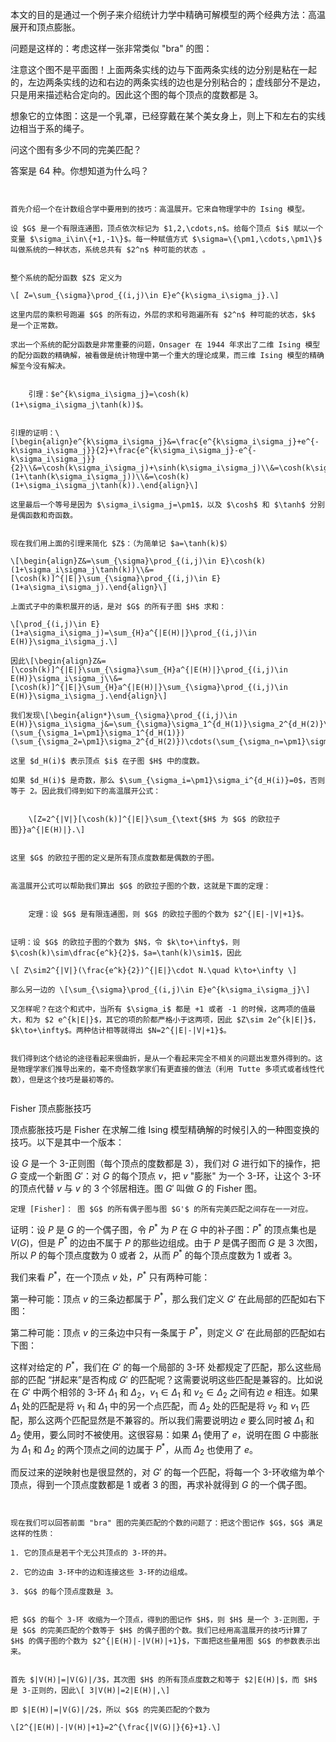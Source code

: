  本文的目的是通过一个例子来介绍统计力学中精确可解模型的两个经典方法：高温展开和顶点膨胀。

问题是这样的：考虑这样一张非常类似 "bra" 的图：

注意这个图不是平面图！上面两条实线的边与下面两条实线的边分别是粘在一起的，左边两条实线的边和右边的两条实线的边也是分别粘合的；虚线部分不是边，只是用来描述粘合定向的。因此这个图的每个顶点的度数都是 3。

想象它的立体图：这是一个乳罩，已经穿戴在某个美女身上，则上下和左右的实线边相当于系的绳子。

问这个图有多少不同的完美匹配？

答案是 $64$ 种。你想知道为什么吗？


~~~~~~~~~~~~~~~~~~~~~~~~~~~~~~~~~~~~~~~~~~~~~~~~~~~~~~


首先介绍一个在计数组合学中要用到的技巧：高温展开。它来自物理学中的 Ising 模型。

设 $G$ 是一个有限连通图，顶点依次标记为 $1,2,\cdots,n$。给每个顶点 $i$ 赋以一个变量 $\sigma_i\in\{+1,-1\}$。每一种赋值方式 $\sigma=\{\pm1,\cdots,\pm1\}$ 叫做系统的一种状态，系统总共有 $2^n$ 种可能的状态 。


整个系统的配分函数 $Z$ 定义为

\[ Z=\sum_{\sigma}\prod_{(i,j)\in E}e^{k\sigma_i\sigma_j}.\]

这里内层的乘积号跑遍 $G$ 的所有边，外层的求和号跑遍所有 $2^n$ 种可能的状态，$k$ 是一个正常数。

求出一个系统的配分函数是非常重要的问题，Onsager 在 1944 年求出了二维 Ising 模型的配分函数的精确解，被看做是统计物理中第一个重大的理论成果，而三维 Ising 模型的精确解至今没有解决。


    引理：$e^{k\sigma_i\sigma_j}=\cosh(k)(1+\sigma_i\sigma_j\tanh(k))$。


引理的证明：\[\begin{align}e^{k\sigma_i\sigma_j}&=\frac{e^{k\sigma_i\sigma_j}+e^{-k\sigma_i\sigma_j}}{2}+\frac{e^{k\sigma_i\sigma_j}-e^{-k\sigma_i\sigma_j}}{2}\\&=\cosh(k\sigma_i\sigma_j)+\sinh(k\sigma_i\sigma_j)\\&=\cosh(k\sigma_i\sigma_j)(1+\tanh(k\sigma_i\sigma_j))\\&=\cosh(k)(1+\sigma_i\sigma_j\tanh(k)).\end{align}\]

这里最后一个等号是因为 $\sigma_i\sigma_j=\pm1$，以及 $\cosh$ 和 $\tanh$ 分别是偶函数和奇函数。


现在我们用上面的引理来简化 $Z$：（为简单记 $a=\tanh(k)$）

\[\begin{align}Z&=\sum_{\sigma}\prod_{(i,j)\in E}\cosh(k)(1+\sigma_i\sigma_j\tanh(k))\\&=[\cosh(k)]^{|E|}\sum_{\sigma}\prod_{(i,j)\in E}(1+a\sigma_i\sigma_j).\end{align}\]

上面式子中的乘积展开的话，是对 $G$ 的所有子图 $H$ 求和：

\[\prod_{(i,j)\in E}(1+a\sigma_i\sigma_j)=\sum_{H}a^{|E(H)|}\prod_{(i,j)\in E(H)}\sigma_i\sigma_j.\]

因此\[\begin{align}Z&=[\cosh(k)]^{|E|}\sum_{\sigma}\sum_{H}a^{|E(H)|}\prod_{(i,j)\in E(H)}\sigma_i\sigma_j\\&=[\cosh(k)]^{|E|}\sum_{H}a^{|E(H)|}\sum_{\sigma}\prod_{(i,j)\in E(H)}\sigma_i\sigma_j.\end{align}\]

我们发现\[\begin{align*}\sum_{\sigma}\prod_{(i,j)\in E(H)}\sigma_i\sigma_j&=\sum_{\sigma}\sigma_1^{d_H(1)}\sigma_2^{d_H(2)}\cdots\sigma_n^{d_H(n)}\\&=(\sum_{\sigma_1=\pm1}\sigma_1^{d_H(1)})(\sum_{\sigma_2=\pm1}\sigma_2^{d_H(2)})\cdots(\sum_{\sigma_n=\pm1}\sigma_n^{d_H(n)}).\end{align*}\]

这里 $d_H(i)$ 表示顶点 $i$ 在子图 $H$ 中的度数。

如果 $d_H(i)$ 是奇数，那么 $\sum_{\sigma_i=\pm1}\sigma_i^{d_H(i)}=0$，否则等于 2。因此我们得到如下的高温展开公式：


    \[Z=2^{|V|}[\cosh(k)]^{|E|}\sum_{\text{$H$ 为 $G$ 的欧拉子图}}a^{|E(H)|}.\]


这里 $G$ 的欧拉子图的定义是所有顶点度数都是偶数的子图。


高温展开公式可以帮助我们算出 $G$ 的欧拉子图的个数，这就是下面的定理：


    定理：设 $G$ 是有限连通图，则 $G$ 的欧拉子图的个数为 $2^{|E|-|V|+1}$。


证明：设 $G$ 的欧拉子图的个数为 $N$，令 $k\to+\infty$，则 $\cosh(k)\sim\dfrac{e^k}{2}$，$a=\tanh(k)\sim1$，因此

\[ Z\sim2^{|V|}(\frac{e^k}{2})^{|E|}\cdot N.\quad k\to+\infty \]

那么另一边的 \[\sum_{\sigma}\prod_{(i,j)\in E}e^{k\sigma_i\sigma_j}\]

又怎样呢？在这个和式中，当所有 $\sigma_i$ 都是 +1 或者 -1 的时候，这两项的值最大，和为 $2 e^{k|E|}$，其它的项的阶都严格小于这两项，因此 $Z\sim 2e^{k|E|}$，$k\to+\infty$。两种估计相等就得出 $N=2^{|E|-|V|+1}$。


我们得到这个结论的途径看起来很曲折，是从一个看起来完全不相关的问题出发意外得到的。这是物理学家们推导出来的，毫不奇怪数学家们有更直接的做法（利用 Tutte 多项式或者线性代数），但是这个技巧是最初等的。


~~~~~~~~~~~~~~~~~~~~~~~~~~~~~~~~~~~~~~~~~~~~~~~~~~~~~~~


Fisher 顶点膨胀技巧


顶点膨胀技巧是 Fisher 在求解二维 Ising 模型精确解的时候引入的一种图变换的技巧。以下是其中一个版本：


设 $G$ 是一个 3-正则图（每个顶点的度数都是 3），我们对 $G$ 进行如下的操作，把 $G$ 变成一个新图 $G'$：对 $G$ 的每个顶点 $v$，把 $v$ "膨胀" 为一个 3-环，让这个 3-环的顶点代替 $v$ 与 $v$ 的 3 个邻居相连。图 $G'$ 叫做 $G$ 的 Fisher 图。


    定理 [Fisher]： 图 $G$ 的所有偶子图与图 $G'$ 的所有完美匹配之间存在一一对应。


证明：设 $P$ 是 $G$ 的一个偶子图，令 $P^\ast$ 为 $P$ 在 $G$ 中的补子图：$P^\ast$ 的顶点集也是 $V(G)$，但是 $P^\ast$ 的边由不属于 $P$ 的那些边组成。由于 $P$ 是偶子图而 $G$ 是 3 次图，所以 $P$ 的每个顶点度数为 0 或者 2，从而 $P^\ast$ 的每个顶点度数为 1 或者 3。


我们来看 $P^\ast$，在一个顶点 $v$ 处，$P^\ast$ 只有两种可能：


第一种可能：顶点 $v$ 的三条边都属于 $P^\ast$，那么我们定义 $G'$ 在此局部的匹配如右下图：



第二种可能：顶点 $v$ 的三条边中只有一条属于 $P^\ast$，则定义 $G'$ 在此局部的匹配如右下图：


这样对给定的 $P^\ast$，我们在 $G'$ 的每一个局部的 3-环 处都规定了匹配，那么这些局部的匹配 “拼起来”是否构成 $G'$ 的匹配呢？这需要说明这些匹配是兼容的。比如说在 $G'$ 中两个相邻的 3-环 $\Delta_1$ 和 $\Delta_2$，$v_1\in\Delta_1$ 和 $v_2\in\Delta_2$ 之间有边 $e$ 相连。如果 $\Delta_1$ 处的匹配是将 $v_1$ 和 $\Delta_1$ 中的另一个点匹配，而 $\Delta_2$ 处的匹配是将 $v_2$ 和 $v_1$ 匹配，那么这两个匹配显然是不兼容的。所以我们需要说明边 $e$ 要么同时被 $\Delta_1$ 和 $\Delta_2$ 使用，要么同时不被使用。这很容易：如果 $\Delta_1$ 使用了 $e$，说明在图 $G$ 中膨胀为 $\Delta_1$ 和 $\Delta_2$ 的两个顶点之间的边属于 $P^\ast$，从而 $\Delta_2$ 也使用了 $e$。


而反过来的逆映射也是很显然的，对 $G'$ 的每一个匹配，将每一个 3-环收缩为单个顶点，得到一个顶点度数都是 1 或者 3 的图，再求补就得到 $G$ 的一个偶子图。


~~~~~~~~~~~~~~~~~~~~~~~~~~~~~~~~~~~~~~~~~~~~~~~~~~~~


现在我们可以回答前面 "bra" 图的完美匹配的个数的问题了：把这个图记作 $G$，$G$ 满足这样的性质：

1. 它的顶点是若干个无公共顶点的 3-环的并。

2. 它的边由 3-环中的边和连接这些 3-环的边组成。

3. $G$ 的每个顶点度数是 3。


把 $G$ 的每个 3-环 收缩为一个顶点，得到的图记作 $H$，则 $H$ 是一个 3-正则图，于是 $G$ 的完美匹配的个数等于 $H$ 的偶子图的个数。我们已经用高温展开的技巧计算了 $H$ 的偶子图的个数为 $2^{|E(H)|-|V(H)|+1}$，下面把这些量用图 $G$ 的参数表示出来。


首先 $|V(H)|=|V(G)|/3$，其次图 $H$ 的所有顶点度数之和等于 $2|E(H)|$，而 $H$ 是 3-正则的，因此\[ 3|V(H)|=2|E(H)|,\]

即 $|E(H)|=|V(G)|/2$，所以 $G$ 的完美匹配的个数为

\[2^{|E(H)|-|V(H)|+1}=2^{\frac{|V(G)|}{6}+1}.\]